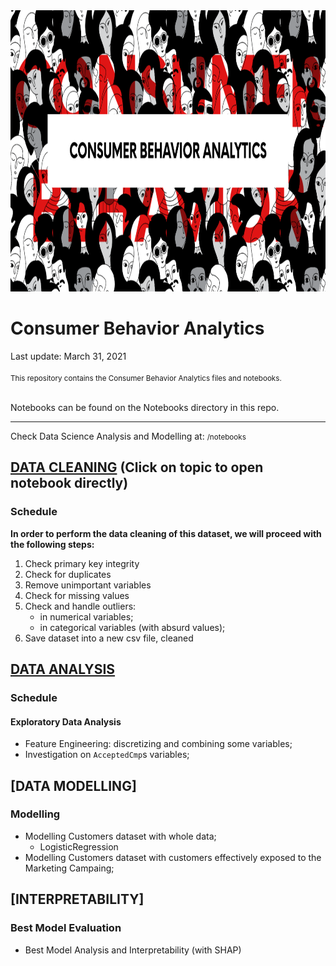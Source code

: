 <picture>
<img src="/images/cbanalytics.png" width="900" height="450">
</picture>

# Consumer Behavior Analytics
Last update: March 31, 2021
<br><br>
<small>This repository contains the Consumer Behavior Analytics files and notebooks.</small>
<br><br>

Notebooks can be found on the Notebooks directory in this repo.

_____________________________

Check Data Science Analysis and Modelling at:
<small>/notebooks</small>

## [DATA CLEANING](https://github.com/renanfmoises/consumer-behavior-analytics/blob/master/notebooks/01.%20Consumer%20Behavior%20Analytics%20-%20Data%20Cleaning.ipynb) (Click on topic to open notebook directly)
### Schedule

**In order to perform the data cleaning of this dataset, we will proceed with the following steps:**

1. Check primary key integrity
2. Check for duplicates
3. Remove unimportant variables
4. Check for missing values
5. Check and handle outliers:
    - in numerical variables;
    - in categorical variables (with absurd values);
6. Save dataset into a new csv file, cleaned


## [DATA ANALYSIS](https://github.com/renanfmoises/consumer-behavior-analytics/blob/master/notebooks/02.%20Consumer%20Behavior%20Analytics%20-%20Data%20Analysis.ipynb)
### Schedule
#### Exploratory Data Analysis
- Feature Engineering: discretizing and combining some variables;
- Investigation on `AcceptedCmp`s variables;


## [DATA MODELLING]
### Modelling
- Modelling Customers dataset with whole data;
    - LogisticRegression
- Modelling Customers dataset with customers effectively exposed to the Marketing Campaing;

## [INTERPRETABILITY]
### Best Model Evaluation
- Best Model Analysis and Interpretability (with SHAP)

